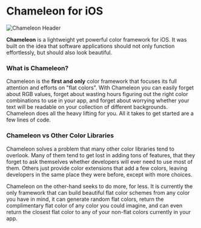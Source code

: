 Chameleon for iOS
=========


![Chameleon Header](http://i.imgur.com/IeAb32e.png)

**Chameleon** is a lightweight yet powerful color framework for iOS. It was built on the idea that software applications should not only function effortlessly, but should also look beautiful. 

### What is Chameleon?

Chameleon is the **first and only** color framework that focuses its full attention and efforts on "flat colors". With Chameleon you can easily forget about RGB values, forget about wasting hours figuring out the right color combinations to use in your app, and forget about worrying whether your text will be readable on your collection of different backgrounds. Chameleon does all the heavy lifting for you. All it takes to get started are a few lines of code.

### Chameleon vs Other Color Libraries

Chameleon solves a problem that many other color libraries tend to overlook. Many of them tend to get lost in adding tons of features, that they forget to ask themselves whether developers will ever need to use most of them. Others just provide color extensions that add a few colors, leaving developers in the same place they were before, except with more choices. 

Chameleon on the other-hand seeks to do more, for less. It is currently the only framework that can build beautiful flat color schemes from any color you have in mind, it can generate random flat colors, return the complimentary flat color of any color you could imagine, and can even return the closest flat color to any of your non-flat colors currently in your app.













